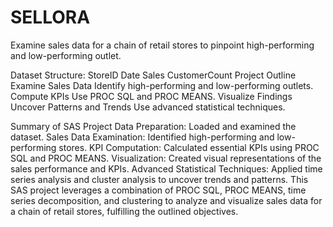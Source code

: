 # SELLORA
Examine sales data for a chain of retail stores to pinpoint high-performing and low-performing outlet.

Dataset Structure:
StoreID
Date
Sales
CustomerCount
Project Outline
Examine Sales Data
Identify high-performing and low-performing outlets.
Compute KPIs
Use PROC SQL and PROC MEANS.
Visualize Findings
Uncover Patterns and Trends
Use advanced statistical techniques.

Summary of SAS Project
Data Preparation: Loaded and examined the dataset.
Sales Data Examination: Identified high-performing and low-performing stores.
KPI Computation: Calculated essential KPIs using PROC SQL and PROC MEANS.
Visualization: Created visual representations of the sales performance and KPIs.
Advanced Statistical Techniques: Applied time series analysis and cluster analysis to uncover trends and patterns.
This SAS project leverages a combination of PROC SQL, PROC MEANS, time series decomposition, and clustering to analyze 
and visualize sales data for a chain of retail stores, fulfilling the outlined objectives.
